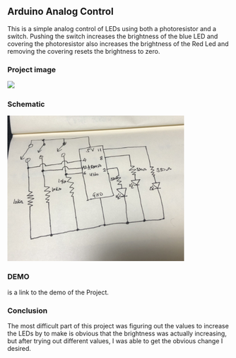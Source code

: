 ## Arduino Analog Control
This is a simple analog control of LEDs using both a photoresistor and a switch. Pushing the switch increases the brightness of the blue LED and covering the photoresistor also increases the brightness of the Red Led and removing the covering resets the brightness to zero.

### Project image
<img src="projectImage.png" width = "400">

### Schematic
<img src="schematic.png" width = "400">

### DEMO
[](Here) is a link to the demo of the Project.

### Conclusion
The most difficult part of this project was figuring out the values to increase the LEDs by to make is obvious that the brightness was actually increasing, but after trying out different values, I was able to get the obvious change I desired.
